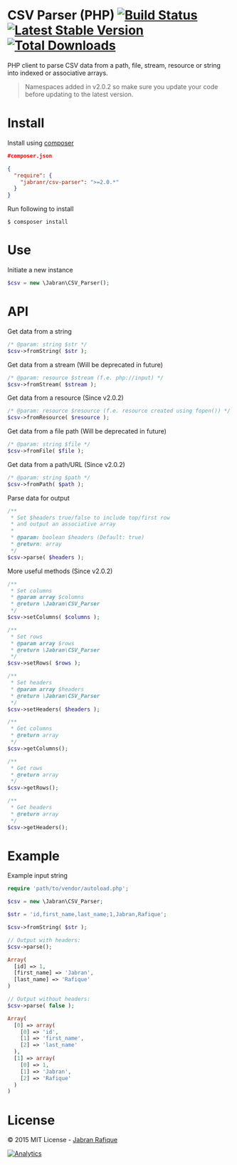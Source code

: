 # CSV Parser (PHP)  [![Build Status](https://travis-ci.org/jabranr/csv-parser.svg?branch=master)](https://travis-ci.org/jabranr/csv-parser) [![Latest Stable Version](https://poser.pugx.org/csv-parser/csv-parser/v/stable.svg)](https://packagist.org/packages/csv-parser/csv-parser) [![Total Downloads](https://poser.pugx.org/csv-parser/csv-parser/downloads.svg)](https://packagist.org/packages/jabranr/csv-parser)

PHP client to parse CSV data from a path, file, stream, resource or string into indexed or associative arrays.

> Namespaces added in v2.0.2 so make sure you update your code before updating to the latest version.

# Install
Install using [composer](http://getcomposer.org)

```json
#composer.json

{
  "require": {
    "jabranr/csv-parser": ">=2.0.*"
  }
}
```

Run following to install
```shell
$ comsposer install
```

# Use
Initiate a new instance
```php
$csv = new \Jabran\CSV_Parser();
```

# API

Get data from a string
```php
/* @param: string $str */
$csv->fromString( $str );
```

Get data from a stream (Will be deprecated in future)
```php
/* @param: resource $stream (f.e. php://input) */
$csv->fromStream( $stream );
```

Get data from a resource (Since v2.0.2)
```php
/* @param: resource $resource (f.e. resource created using fopen()) */
$csv->fromResource( $resource );
```

Get data from a file path (Will be deprecated in future)
```php
/* @param: string $file */
$csv->fromFile( $file );
```

Get data from a path/URL (Since v2.0.2)
```php
/* @param: string $path */
$csv->fromPath( $path );
```

Parse data for output
```php
/**
 * Set $headers true/false to include top/first row
 * and output an associative array
 *
 * @param: boolean $headers (Default: true)
 * @return: array
 */
$csv->parse( $headers );
```

More useful methods (Since v2.0.2)

```php
/**
 * Set columns
 * @param array $columns
 * @return \Jabran\CSV_Parser
 */
$csv->setColumns( $columns );

/**
 * Set rows
 * @param array $rows
 * @return \Jabran\CSV_Parser
 */
$csv->setRows( $rows );

/**
 * Set headers
 * @param array $headers
 * @return \Jabran\CSV_Parser
 */
$csv->setHeaders( $headers );

/**
 * Get columns
 * @return array
 */
$csv->getColumns();

/**
 * Get rows
 * @return array
 */
$csv->getRows();

/**
 * Get headers
 * @return array
 */
$csv->getHeaders();
```

# Example

Example input string
```php
require 'path/to/vendor/autoload.php';

$csv = new \Jabran\CSV_Parser;

$str = 'id,first_name,last_name;1,Jabran,Rafique';

$csv->fromString( $str );

// Output with headers:
$csv->parse();

Array(
  [id] => 1,
  [first_name] => 'Jabran',
  [last_name] => 'Rafique'
)

// Output without headers:
$csv->parse( false );

Array(
  [0] => array(
    [0] => 'id',
    [1] => 'first_name',
    [2] => 'last_name'
  ),
  [1] => array(
    [0] => 1,
    [1] => 'Jabran',
    [2] => 'Rafique'
  )
)
```

# License
&copy; 2015 MIT License - [Jabran Rafique](http://jabran.me)

[![Analytics](https://ga-beacon.appspot.com/UA-50688851-1/csv-parser)](https://github.com/igrigorik/ga-beacon)
